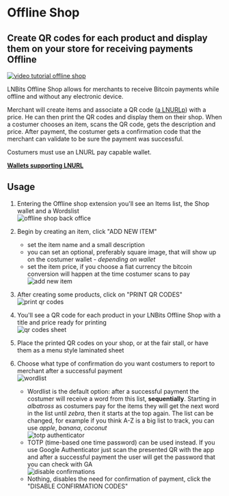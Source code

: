 # Offline Shop

## Create QR codes for each product and display them on your store for receiving payments Offline

[![video tutorial offline shop](http://img.youtube.com/vi/_XAvM_LNsoo/0.jpg)](https://youtu.be/_XAvM_LNsoo 'video tutorial offline shop')

LNBits Offline Shop allows for merchants to receive Bitcoin payments while offline and without any electronic device.

Merchant will create items and associate a QR code ([a LNURLp](https://github.com/lnbits/lnbits/blob/master/lnbits/extensions/lnurlp/README.md)) with a price. He can then print the QR codes and display them on their shop. When a costumer chooses an item, scans the QR code, gets the description and price. After payment, the costumer gets a confirmation code that the merchant can validate to be sure the payment was successful.

Costumers must use an LNURL pay capable wallet.

[**Wallets supporting LNURL**](https://github.com/fiatjaf/awesome-lnurl#wallets)

## Usage

1. Entering the Offline shop extension you'll see an Items list, the Shop wallet and a Wordslist\
   ![offline shop back office](https://i.imgur.com/Ei7cxj9.png)
2. Begin by creating an item, click "ADD NEW ITEM"
   - set the item name and a small description
   - you can set an optional, preferably square image, that will show up on the costumer wallet - _depending on wallet_
   - set the item price, if you choose a fiat currency the bitcoin conversion will happen at the time costumer scans to pay\
     ![add new item](https://i.imgur.com/pkZqRgj.png)
3. After creating some products, click on "PRINT QR CODES"\
   ![print qr codes](https://i.imgur.com/2GAiSTe.png)
4. You'll see a QR code for each product in your LNBits Offline Shop with a title and price ready for printing\
   ![qr codes sheet](https://i.imgur.com/faEqOcd.png)
5. Place the printed QR codes on your shop, or at the fair stall, or have them as a menu style laminated sheet
6. Choose what type of confirmation do you want costumers to report to merchant after a successful payment\
   ![wordlist](https://i.imgur.com/9aM6NUL.png)

   - Wordlist is the default option: after a successful payment the costumer will receive a word from this list, **sequentially**. Starting in _albatross_ as costumers pay for the items they will get the next word in the list until _zebra_, then it starts at the top again. The list can be changed, for example if you think A-Z is a big list to track, you can use _apple_, _banana_, _coconut_\
     ![totp authenticator](https://i.imgur.com/MrJXFxz.png)
   - TOTP (time-based one time password) can be used instead. If you use Google Authenticator just scan the presented QR with the app and after a successful payment the user will get the password that you can check with GA\
     ![disable confirmations](https://i.imgur.com/2OFs4yi.png)
   - Nothing, disables the need for confirmation of payment, click the "DISABLE CONFIRMATION CODES"
